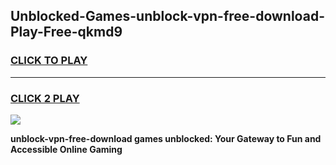 
## Unblocked-Games-unblock-vpn-free-download-Play-Free-qkmd9
<h3>
<a href="https://premium76.site?title=unblock-vpn-free-download&ref=21A">CLICK TO PLAY</a></h3>
<hr>

<h3>
<a href="https://premium76.site?title=unblock-vpn-free-download&ref=21A">CLICK 2 PLAY</a>
  
</h3>

<a href="https://premium76.site?title=unblock-vpn-free-download&ref=21A"><img src="https://clearcache.store/games.png"></a>


**unblock-vpn-free-download games unblocked: Your Gateway to Fun and Accessible Online Gaming**
